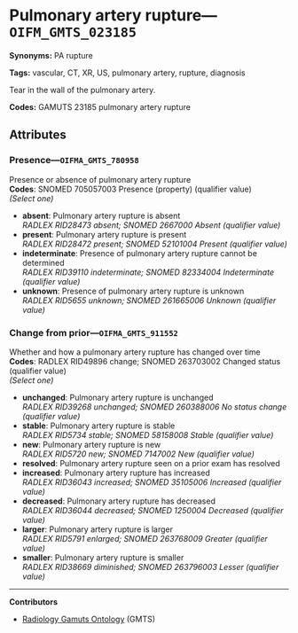 # Pulmonary artery rupture—`OIFM_GMTS_023185`

**Synonyms:** PA rupture

**Tags:** vascular, CT, XR, US, pulmonary artery, rupture, diagnosis

Tear in the wall of the pulmonary artery.

**Codes:** GAMUTS 23185 pulmonary artery rupture

## Attributes

### Presence—`OIFMA_GMTS_780958`

Presence or absence of pulmonary artery rupture  
**Codes**: SNOMED 705057003 Presence (property) (qualifier value)  
*(Select one)*

- **absent**: Pulmonary artery rupture is absent  
_RADLEX RID28473 absent; SNOMED 2667000 Absent (qualifier value)_
- **present**: Pulmonary artery rupture is present  
_RADLEX RID28472 present; SNOMED 52101004 Present (qualifier value)_
- **indeterminate**: Presence of pulmonary artery rupture cannot be determined  
_RADLEX RID39110 indeterminate; SNOMED 82334004 Indeterminate (qualifier value)_
- **unknown**: Presence of pulmonary artery rupture is unknown  
_RADLEX RID5655 unknown; SNOMED 261665006 Unknown (qualifier value)_

### Change from prior—`OIFMA_GMTS_911552`

Whether and how a pulmonary artery rupture has changed over time  
**Codes**: RADLEX RID49896 change; SNOMED 263703002 Changed status (qualifier value)  
*(Select one)*

- **unchanged**: Pulmonary artery rupture is unchanged  
_RADLEX RID39268 unchanged; SNOMED 260388006 No status change (qualifier value)_
- **stable**: Pulmonary artery rupture is stable  
_RADLEX RID5734 stable; SNOMED 58158008 Stable (qualifier value)_
- **new**: Pulmonary artery rupture is new  
_RADLEX RID5720 new; SNOMED 7147002 New (qualifier value)_
- **resolved**: Pulmonary artery rupture seen on a prior exam has resolved  
- **increased**: Pulmonary artery rupture has increased  
_RADLEX RID36043 increased; SNOMED 35105006 Increased (qualifier value)_
- **decreased**: Pulmonary artery rupture has decreased  
_RADLEX RID36044 decreased; SNOMED 1250004 Decreased (qualifier value)_
- **larger**: Pulmonary artery rupture is larger  
_RADLEX RID5791 enlarged; SNOMED 263768009 Greater (qualifier value)_
- **smaller**: Pulmonary artery rupture is smaller  
_RADLEX RID38669 diminished; SNOMED 263796003 Lesser (qualifier value)_

---

**Contributors**

- [Radiology Gamuts Ontology](https://gamuts.net/) (GMTS)